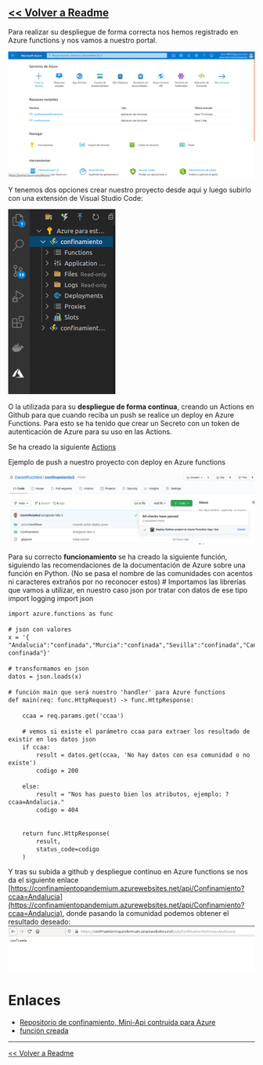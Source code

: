 [<< Volver a Readme](../Readme.md)
---

Para realizar su despliegue de forma correcta nos hemos registrado en Azure functions y nos vamos a nuestro portal.

![porta](img/hito5/2_2.png)

Y tenemos dos opciones crear nuestro proyecto desde aqui y luego subirlo con una extensión de Visual Studio Code:
 
![visual studio code extensión Azure](img/hito5/2_3.png)
 
O la utilizada para su **despliegue de forma continua**, creando un Actions en Github para que cuando reciba un push se realice un deploy en Azure Functions. Para esto se ha tenido que crear un Secreto con un token de autenticación de Azure para su uso en las Actions.
 
Se ha creado la siguiente [Actions](https://github.com/DanielRuizMed/confinamiento3/blob/main/.github/workflows/azure_deploy.yml)

Ejemplo de push a nuestro proyecto con deploy en Azure functions

![deploy Azure](img/hito5/2_4.png)


Para su correcto **funcionamiento** se ha creado la siguiente función, siguiendo las recomendaciones de la documentación de Azure sobre una función en Python. (No se pasa el nombre de las comunidades con acentos ni caracteres extraños por no reconocer estos)
    # Importamos las librerías que vamos a utilizar, en nuestro caso json por tratar con datos de ese tipo
    import logging
    import json
 
    import azure.functions as func
 
    # json con valores
    x = '{ "Andalucia":"confinada","Murcia":"confinada","Sevilla":"confinada","Canarias":"no confinada"}'
 
    # transformamos en json
    datos = json.loads(x)
 
    # función main que será nuestro 'handler' para Azure functions
    def main(req: func.HttpRequest) -> func.HttpResponse:
 
        ccaa = req.params.get('ccaa')
 
        # vemos si existe el parámetro ccaa para extraer los resultado de existir en los datos json
        if ccaa:
            result = datos.get(ccaa, 'No hay datos con esa comunidad o no existe')
            codigo = 200
 
        else:
            result = "Nos has puesto bien los atributos, ejemplo: ?ccaa=Andalucia."
            codigo = 404
 
 
        return func.HttpResponse(
            result,
            status_code=codigo
        )

Y tras su subida a github y despliegue continuo en Azure functions se nos da el siguiente enlace [https://confinamientopandemium.azurewebsites.net/api/Confinamiento?ccaa=Andalucia](https://confinamientopandemium.azurewebsites.net/api/Confinamiento?ccaa=Andalucia), donde pasando la comunidad podemos obtener el resultado deseado:
![web con ccaa](img/hito5/2_1.png)
 
 
# Enlaces
 
- [Repositorio de confinamiento, Mini-Api contruida para Azure](https://github.com/DanielRuizMed/confinamiento3)
- [función creada](https://github.com/DanielRuizMed/confinamiento3/blob/main/Confinamiento/__init__.py)
 
---
[<< Volver a Readme](../Readme.md)